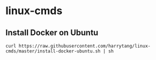 # linux-cmds
Install Docker on Ubuntu
--------------
~~~
curl https://raw.githubusercontent.com/harrytang/linux-cmds/master/install-docker-ubuntu.sh | sh
~~~
